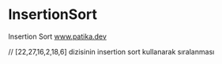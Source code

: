 # InsertionSort
Insertion Sort  www.patika.dev

//  [22,27,16,2,18,6] dizisinin insertion sort kullanarak sıralanması


